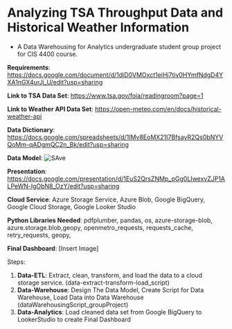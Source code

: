 # Analyzing TSA Throughput Data and Historical Weather Information
- A Data Warehousing for Analytics undergraduate student group project for CIS 4400 course.

**Requirements**: https://docs.google.com/document/d/1djD0VMOxct1eiHj7tiv0HYmfNdgD4YXA1nGX4urJj_U/edit?usp=sharing

**Link to TSA Data Set**: https://www.tsa.gov/foia/readingroom?page=1

**Link to Weather API Data Set**: https://open-meteo.com/en/docs/historical-weather-api

**Data Dictionary**: https://docs.google.com/spreadsheets/d/1IMv8EoMX21I7BfsayR2Qs0bNYVQoMm-qADgmQC2n_Bk/edit?usp=sharing

**Data Model**: ![SAve](https://github.com/TENPEL08/CIS4400/assets/74534392/23ee5fc3-0690-483d-8d9b-cf12250e26ef)

**Presentation**: https://docs.google.com/presentation/d/1EuS2QrsZNMp_pGg0LIwexvZJP1ALPeWN-lgObN8_OzY/edit?usp=sharing


**Cloud Service**: Azure Storage Service, Azure Blob, Google BigQuery, Google Cloud Storage, Google Looker Studio

**Python Libraries Needed**: pdfplumber, pandas, os, azure-storage-blob, azure.storage.blob,geopy, openmetro_requests, requests_cache, retry_requests, geopy, 

**Final Dashboard**: [Insert Image]

Steps:
1. **Data-ETL**: Extract, clean, transform, and load the data to a cloud storage service. (data-extract-transform-load_script)
4. **Data-Warehouse**: Design The Data Model, Create Script for Data Warehouse, Load Data into Data Warehouse (dataWarehousingScript_groupProject)
5. **Data-Analytics**: Load cleaned data set from Google BigQuery to LookerStudio to create Final Dashboard

